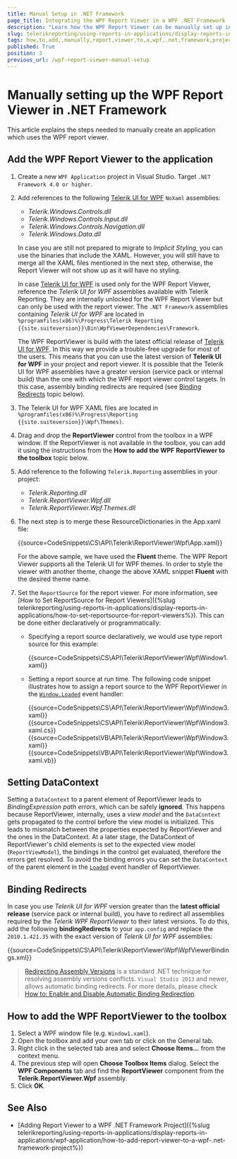 ```yaml
---
title: Manual Setup in .NET Framework
page_title: Integrating the WPF Report Viewer in a WPF .NET Framework
description: "Learn how the WPF Report Viewer can be manually set up in a .NET Framework project with a few simple steps in Telerik Reporting."
slug: telerikreporting/using-reports-in-applications/display-reports-in-applications/wpf-application/how-to-add--manually-report-viewer-to-a-wpf-.net-framework-project
tags: how,to,add,,manually,report,viewer,to,a,wpf,.net,framework,project
published: True
position: 3
previous_url: /wpf-report-viewer-manual-setup
---
```


# Manually setting up the WPF Report Viewer in .NET Framework

This article explains the steps needed to manually create an application which uses the WPF report viewer.

## Add the WPF Report Viewer to the application

1. Create a new `WPF Application` project in Visual Studio. Target `.NET Framework 4.0 or higher`.

1. Add references to the following [Telerik UI for WPF](https://www.telerik.com/products/wpf/overview.aspx) `NoXaml` assemblies:

	+ *Telerik.Windows.Controls.dll*
	+ *Telerik.Windows.Controls.Input.dll*
	+ *Telerik.Windows.Controls.Navigation.dll*
	+ *Telerik.Windows.Data.dll*

	In case you are still not prepared to migrate to *Implicit Styling*, you can use the binaries that include the XAML. However, you will still have to merge all the XAML files mentioned in the next step, otherwise, the Report Viewer will not show up as it will have no styling.
	
	In case [Telerik UI for WPF](https://www.telerik.com/products/wpf/overview.aspx) is used only for the WPF Report Viewer, reference the *Telerik UI for WPF* assemblies available with Telerik Reporting. They are internally unlocked for the WPF Report Viewer but can only be used with the report viewer. The `.NET Framework` assemblies containing *Telerik UI for WPF* are located in `%programfiles(x86)%\Progress\Telerik Reporting {{site.suiteversion}}\Bin\WpfViewerDependencies\Framework`.
	
	The WPF ReportViewer is build with the latest official release of [Telerik UI for WPF](https://www.telerik.com/products/wpf/overview.aspx). In this way we provide a trouble-free upgrade for most of the users. This means that you can use the latest version of **Telerik UI for WPF** in your project and report viewer. It is possible that the Telerik UI for WPF assemblies have a greater version (service pack or internal build) than the one with which the WPF report viewer control targets. In this case, assembly binding redirects are required (see [Binding Redirects](#binding-redirects) topic below).

1. The Telerik UI for WPF XAML files are located in `%programfiles(x86)%\Progress\Reporting {{site.suiteversion}}\Wpf\Themes)`.

1. Drag and drop the __ReportViewer__ control from the toolbox in a WPF window. If the ReportViewer is not available in the toolbox, you can add it using the instructions from the **How to add the WPF ReportViewer to the toolbox** topic below.

1. Add reference to the following `Telerik.Reporting` assemblies in your project:

	+ *Telerik.Reporting.dll*
	+ *Telerik.ReportViewer.Wpf.dll*
	+ *Telerik.ReportViewer.Wpf.Themes.dll*

1. The next step is to merge these ResourceDictionaries in the App.xaml file:

	{{source=CodeSnippets\CS\API\Telerik\ReportViewer\Wpf\App.xaml}}

	For the above sample, we have used the __Fluent__ theme. The WPF Report Viewer supports all the Telerik UI for WPF themes. In order to style the viewer with another theme, change the above XAML snippet __Fluent__ with the desired theme name.

1. Set the `ReportSource` for the report viewer. For more information, see [How to Set ReportSource for Report Viewers]({%slug telerikreporting/using-reports-in-applications/display-reports-in-applications/how-to-set-reportsource-for-report-viewers%}). This can be done either declaratively or programmatically:

	+ Specifying a report source declaratively, we would use type report source for this example:

		{{source=CodeSnippets\CS\API\Telerik\ReportViewer\Wpf\Window1.xaml}}

	+ Setting a report source at run time. The following code snippet illustrates how to assign a report source to the WPF ReportViewer in the [`Window.Loaded`](https://learn.microsoft.com/en-us/dotnet/desktop/wpf/advanced/how-to-handle-a-loaded-event?view=netframeworkdesktop-4.8) event handler:

		{{source=CodeSnippets\CS\API\Telerik\ReportViewer\Wpf\Window3.xaml}}
		{{source=CodeSnippets\CS\API\Telerik\ReportViewer\Wpf\Window3.xaml.cs}}
		{{source=CodeSnippets\VB\API\Telerik\ReportViewer\Wpf\Window3.xaml}}
		{{source=CodeSnippets\VB\API\Telerik\ReportViewer\Wpf\Window3.xaml.vb}}


## Setting DataContext

Setting a `DataContext` to a parent element of ReportViewer leads to *BindingExpression path errors*, which can be safely __ignored__. This happens because ReportViewer, internally, uses a *view model* and the `DataContext` gets propagated to the control before the view model is initialized. This leads to mismatch between the properties expected by ReportViewer and the ones in the DataContext. At a later stage, the DataContext of ReportViewer's child elements is set to the expected view model (`ReportViewModel`), the bindings in the control get evaluated, therefore the errors get resolved. To avoid the binding errors you can set the `DataContext` of the parent element in the [`Loaded`](https://learn.microsoft.com/en-us/dotnet/api/system.windows.frameworkelement.loaded?view=windowsdesktop-7.0) event handler of ReportViewer.

## Binding Redirects

In case you use *Telerik UI for WPF* version greater than the __latest official release__ (service pack or internal build), you have to redirect all assemblies required by the *Telerik WPF ReportViewer* to their latest versions. To do this, add the following __bindingRedirects__ to your `app.config` and replace the `2010.1.421.35` with the exact version of *Telerik UI for WPF* assemblies:

{{source=CodeSnippets\CS\API\Telerik\ReportViewer\Wpf\WpfViewerBindings.xml}}

> [Redirecting Assembly Versions](https://learn.microsoft.com/en-us/dotnet/framework/configure-apps/redirect-assembly-versions) is a standard .NET technique for resolving assembly versions conflicts. `Visual Studio 2013` and newer, allows automatic binding redirects. For more details, please check [How to: Enable and Disable Automatic Binding Redirection](https://learn.microsoft.com/en-us/dotnet/framework/configure-apps/how-to-enable-and-disable-automatic-binding-redirection).

## How to add the WPF ReportViewer to the toolbox

1. Select a WPF window file (e.g. `Window1.xaml`).
1. Open the toolbox and add your own tab or click on the General tab.
1. Right click in the selected tab area and select **Choose Items…** from the context menu.
1. The previous step will open **Choose Toolbox Items** dialog. Select the **WPF Components** tab and find the **ReportViewer** component from the **Telerik.ReportViewer.Wpf** assembly.
1. Click **OK**.

## See Also

* [Adding Report Viewer to a WPF .NET Framework Project]({%slug telerikreporting/using-reports-in-applications/display-reports-in-applications/wpf-application/how-to-add-report-viewer-to-a-wpf-.net-framework-project%})
